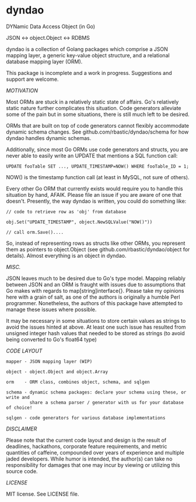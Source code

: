 # dyndao
DYNamic Data Access Object (in Go)

JSON <-> object.Object <-> RDBMS

dyndao is a collection of Golang packages which comprise a JSON mapping layer,
a generic key-value object structure, and a relational database mapping layer
(ORM).

This package is incomplete and a work in progress. Suggestions and support are
welcome.

*MOTIVATION*

Most ORMs are stuck in a relatively static state of affairs. Go's relatively
static nature further complicates this situation. Code generators alleviate
some of the pain but in some situations, there is still much left to be
desired.

ORMs that are built on top of code generators cannot flexibly accommodate
dynamic schema changes. See github.com/rbastic/dyndao/schema for how
dyndao handles dynamic schemas.

Additionally, since most Go ORMs use code generators and structs, you are never
able to easily write an UPDATE that mentions a SQL function call:

```code
UPDATE fooTable SET ..., UPDATE_TIMESTAMP=NOW() WHERE fooTable_ID = 1;
```

NOW() is the timestamp function call (at least in MySQL, not sure of others).

Every other Go ORM that currently exists would require you to handle this
situation by hand, AFAIK. Please file an issue if you are aware of one that
doesn't. Presently, the way dyndao is written, you could do something like:

```code
// code to retrieve row as 'obj' from database

obj.Set("UPDATE_TIMESTAMP", object.NewSQLValue("NOW()"))

// call orm.Save()....
```

So, instead of representing rows as structs like other ORMs, you represent them
as pointers to object.Object (see github.com/rbastic/dyndao/object for
details). Almost everything is an object in dyndao.

*MISC.*

JSON leaves much to be desired due to Go's type model. Mapping reliably between
JSON and an ORM is fraught with issues due to assumptions that Go makes with
regards to map[string]interface{}. Please take my opinions here with a grain of
salt, as one of the authors is originally a humble Perl programmer.
Nonetheless, the authors of this package have attempted to manage these issues
where possible.

It may be necessary in some situations to store certain values as strings to
avoid the issues hinted at above. At least one such issue has resulted from
unsigned integer hash values that needed to be stored as strings (to avoid
being converted to Go's float64 type)

*CODE LAYOUT*

```code
mapper - JSON mapping layer (WIP)

object - object.Object and object.Array

orm    - ORM class, combines object, schema, and sqlgen

schema - dynamic schema packages: declare your schema using these, or write and
         share a schema parser / generator with us for your database of choice!

sqlgen - code generators for various database implementations
```

*DISCLAIMER*

Please note that the current code layout and design is the result of deadlines,
hackathons, corporate feature requirements, and metric quantities of caffeine,
compounded over years of experience and multiple jaded developers. While humor
is intended, the author(s) can take no responsibility for damages that one may
incur by viewing or utilizing this source code.

*LICENSE*

MIT license. See LICENSE file.
